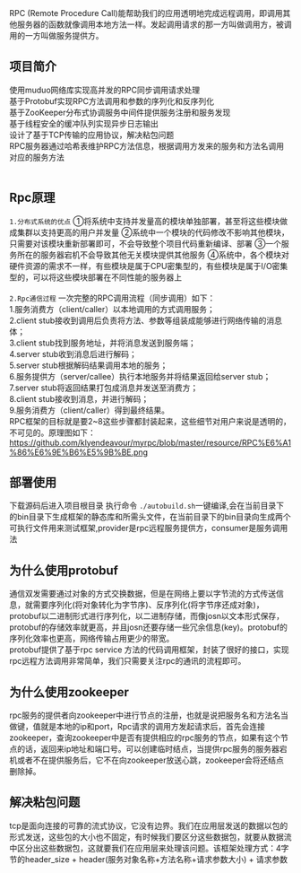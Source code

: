 
RPC (Remote Procedure Call)能帮助我们的应用透明地完成远程调用，即调用其他服务器的函数就像调用本地方法一样。发起调用请求的那一方叫做调用方，被调用的一方叫做服务提供方。
## 项目简介
使用muduo网络库实现高并发的RPC同步调用请求处理<br>
基于Protobuf实现RPC方法调用和参数的序列化和反序列化<br>
基于ZooKeeper分布式协调服务中间件提供服务注册和服务发现<br>
基于线程安全的缓冲队列实现异步日志输出<br>
设计了基于TCP传输的应用协议，解决粘包问题<br>
RPC服务器通过哈希表维护RPC方法信息，根据调用方发来的服务和方法名调用对应的服务方法<br><br>
## Rpc原理
`1.分布式系统的优点`
①将系统中支持并发量高的模块单独部署，甚至将这些模块做成集群以支持更高的用户并发量
②系统中一个模块的代码修改不影响其他模块，只需要对该模块重新部署即可，不会导致整个项目代码重新编译、部署
③一个服务所在的服务器宕机不会导致其他无关模块提供其他服务
④系统中，各个模块对硬件资源的需求不一样，有些模块是属于CPU密集型的，有些模块是属于I/O密集型的，可以将这些模块部署在不同性能的服务器上<br><br>
`2.Rpc通信过程`
一次完整的RPC调用流程（同步调用）如下：<br>
1.服务消费方（client/caller）以本地调用的方式调用服务；<br>
2.client stub接收到调用后负责将方法、参数等组装成能够进行网络传输的消息体；<br>
3.client stub找到服务地址，并将消息发送到服务端；<br>
4.server stub收到消息后进行解码；<br>
5.server stub根据解码结果调用本地的服务；<br>
6.服务提供方（server/callee）执行本地服务并将结果返回给server stub；<br>
7.server stub将返回结果打包成消息并发送至消费方；<br>
8.client stub接收到消息，并进行解码；<br>
9.服务消费方（client/caller）得到最终结果。<br>
RPC框架的目标就是要2~8这些步骤都封装起来，这些细节对用户来说是透明的，不可见的。原理图如下：<br> 
https://github.com/klyendeavour/myrpc/blob/master/resource/RPC%E6%A1%86%E6%9E%B6%E5%9B%BE.png <br>
## 部署使用
下载源码后进入项目根目录 执行命令 `./autobuild.sh`一键编译,会在当前目录下的bin目录下生成框架的静态库和所需头文件，在当前目录下的bin目录向生成两个可执行文件用来测试框架,provider是rpc远程服务提供方，consumer是服务调用法

## 为什么使用protobuf
通信双发需要通过对象的方式交换数据，但是在网络上要以字节流的方式传送信息，就需要序列化(将对象转化为字节序)、反序列化(将字节序还成对象)，protobuf以二进制形式进行序列化，以二进制存储，而像josn以文本形式保存，protobuf的存储效率就更高，并且josn还要存储一些冗余信息(key)。protobuf的序列化效率也更高，网络传输占用更少的带宽。<br>
protobuf提供了基于rpc service 方法的代码调用框架，封装了很好的接口，实现rpc远程方法调用非常简单，我们只需要关注rpc的通讯的流程即可。

## 为什么使用zookeeper
rpc服务的提供者向zookeeper中进行节点的注册，也就是说把服务名和方法名当做键，值就是本地的ip和port，Rpc请求的调用方发起请求后，首先会连接zookeeper，查询zookeeper中是否有提供相应的rpc服务的节点，如果有这个节点的话，返回来ip地址和端口号。可以创建临时结点，当提供rpc服务的服务器宕机或者不在提供服务后，它不在向zookeeper放送心跳，zookeeper会将还结点删除掉。
## 解决粘包问题
tcp是面向连接的可靠的流式协议，它没有边界。我们在应用层发送的数据以包的形式发送，这些包的大小也不固定，有时候我们要区分这些数据包，就要从数据流中区分出这些数据包，这就要我们在应用层来处理该问题。该框架处理方式：4字节的header_size + header(服务对象名称+方法名称+请求参数大小) + 请求参数
